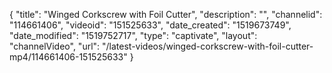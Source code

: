{
    "title": "Winged Corkscrew with Foil Cutter",
    "description": "",
    "channelid": "114661406",
    "videoid": "151525633",
    "date_created": "1519673749",
    "date_modified": "1519752717",
    "type": "captivate",
    "layout": "channelVideo",
    "url": "\/latest-videos\/winged-corkscrew-with-foil-cutter-mp4\/114661406-151525633"
}